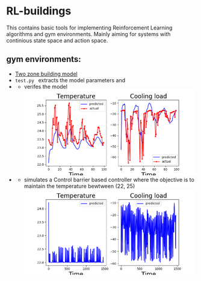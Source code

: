 # RL-buildings

This contains basic tools for implementing Reinforcement Learning algorithms and gym environments. Mainly aiming for systems with continious state space and action space.

## gym environments:
- [Two zone building model](gym_env/two_zone_model.py)
- ```test.py ``` extracts the model parameters and 
- - verifes the model ![Verification](results/validation_plot.png)
- - simulates a Control barrier based controller where the objective is to maintain the temperature bewtween (22, 25)![CBF](results/cbf_plot.png)
